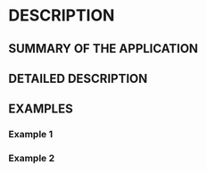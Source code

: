 # DESCRIPTION

## SUMMARY OF THE APPLICATION

## DETAILED DESCRIPTION

## EXAMPLES

### Example 1

### Example 2

